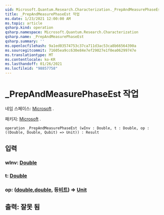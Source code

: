 ```yaml
---
uid: Microsoft.Quantum.Research.Characterization._PrepAndMeasurePhaseEst
title: _PrepAndMeasurePhaseEst 작업
ms.date: 1/23/2021 12:00:00 AM
ms.topic: article
qsharp.kind: operation
qsharp.namespace: Microsoft.Quantum.Research.Characterization
qsharp.name: _PrepAndMeasurePhaseEst
qsharp.summary: ''
ms.openlocfilehash: 9a1ed03574753c37ca711d3ac53ca8b66564390a
ms.sourcegitcommit: 71605ea9cc630e84e7ef29027e1f0ea06299747e
ms.translationtype: MT
ms.contentlocale: ko-KR
ms.lasthandoff: 01/26/2021
ms.locfileid: "98857758"
---
```

# <a name="_prepandmeasurephaseest-operation"></a>_PrepAndMeasurePhaseEst 작업

네임 스페이스: [Microsoft](xref:Microsoft.Quantum.Research.Characterization) .

패키지: [Microsoft](https://nuget.org/packages/Microsoft.Quantum.Research.Characterization) .




```qsharp
operation _PrepAndMeasurePhaseEst (wInv : Double, t : Double, op : ((Double, Double, Qubit) => Unit)) : Result
```


## <a name="input"></a>입력

### <a name="winv--double"></a>wInv: [Double](xref:microsoft.quantum.lang-ref.double)




### <a name="t--double"></a>t: [Double](xref:microsoft.quantum.lang-ref.double)




### <a name="op--doubledoublequbit--unit"></a>op: ([double](xref:microsoft.quantum.lang-ref.double),[double](xref:microsoft.quantum.lang-ref.double), 등[비트](xref:microsoft.quantum.lang-ref.qubit)) => [Unit](xref:microsoft.quantum.lang-ref.unit) 





## <a name="output--__invalidresult__"></a>출력: __잘못 <Result> 됨__


